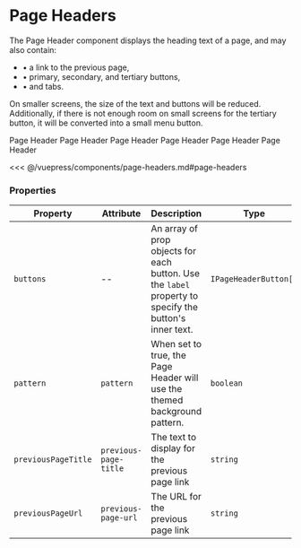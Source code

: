 # Page Headers

The Page Header component displays the heading text of a page, and may also contain:

- &bull; a link to the previous page,
- &bull; primary, secondary, and tertiary buttons,
- &bull; and tabs.

On smaller screens, the size of the text and buttons will be reduced. Additionally, if there is not enough room on small screens for the tertiary button, it will be converted into a small menu button.

<!-- #region page-headers -->
<section class="mds">
  <div class="mt-20 space-y-20 -mx-32 md:-ml-32">
    <mx-page-header pattern class="shadow-2">Page Header</mx-page-header>
    <mx-page-header
      previous-page-url="#"
      previous-page-title="Home"
      class="shadow-2"
    >
      Page Header
    </mx-page-header>
    <mx-page-header
      :buttons.prop="[
        { label: 'Primary', onClick: clickHandlerGoesHere },
        { label: 'Secondary', onClick: clickHandlerGoesHere },
      ]"
      pattern
      previous-page-url="#"
      previous-page-title="Home"
      class="shadow-2"
    >
      Page Header
    </mx-page-header>
    <mx-page-header
      class="shadow-2"
      :buttons.prop="[{ label: 'Primary', onClick: clickHandlerGoesHere }]"
    >
      Page Header
    </mx-page-header>
    <mx-page-header
      pattern
      previous-page-url="#"
      previous-page-title="Home"
      class="shadow-2"
      :buttons.prop="[
        { label: 'Primary', onClick: clickHandlerGoesHere },
        { label: 'Secondary', onClick: clickHandlerGoesHere },
        { label: 'Tertiary', onClick: clickHandlerGoesHere },
      ]"
    >
      Page Header
      <mx-tabs
        slot="tabs"
        :tabs.prop="[
          { label: 'Tab 1' },
          { label: 'Tab 2' },
          { label: 'Tab 3' },
        ]"
        value="0"
      />
    </mx-page-header>
    <mx-page-header
      class="shadow-2"
      :buttons.prop="[
        { label: 'Primary', onClick: clickHandlerGoesHere },
        { label: 'Secondary', onClick: clickHandlerGoesHere },
      ]"
    >
      Page Header
      <mx-tabs
        slot="tabs"
        :tabs.prop="[
          { label: 'Tab 1' },
          { label: 'Tab 2' },
          { label: 'Tab 3' },
        ]"
        value="0"
      />
    </mx-page-header>
  </div>
</section>
<!-- #endregion page-headers -->

<<< @/vuepress/components/page-headers.md#page-headers

### Properties

| Property            | Attribute             | Description                                                                                            | Type                  | Default  |
| ------------------- | --------------------- | ------------------------------------------------------------------------------------------------------ | --------------------- | -------- |
| `buttons`           | --                    | An array of prop objects for each button. Use the `label` property to specify the button's inner text. | `IPageHeaderButton[]` | `[]`     |
| `pattern`           | `pattern`             | When set to true, the Page Header will use the themed background pattern.                              | `boolean`             | `false`  |
| `previousPageTitle` | `previous-page-title` | The text to display for the previous page link                                                         | `string`              | `'Back'` |
| `previousPageUrl`   | `previous-page-url`   | The URL for the previous page link                                                                     | `string`              | `''`     |

<script>
export default {
  methods: {
    clickHandlerGoesHere() {
      console.log('Button clicked!')
    }
  }
}
</script>
